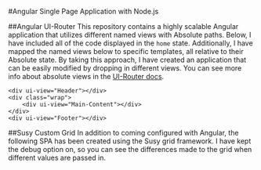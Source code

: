 #Angular Single Page Application with Node.js

##Angular UI-Router
This repository contains a highly scalable Angular application that utilizes different named views with Absolute paths. Below, I have included all of the code displayed in the `home` state. Additionally, I have mapped the named views below to specific templates, all relative to their Absolute state. By taking this approach, I have created an application that can be easily modified by dropping in different views. You can see more info about absolute views in the [UI-Router docs]('https://github.com/angular-ui/ui-router/wiki/Multiple-Named-Views').


```
<div ui-view="Header"></div>
<div class="wrap">
    <div ui-view="Main-Content"></div>
</div>
<div ui-view="Footer"></div>
```


##Susy Custom Grid
In addition to coming configured with Angular, the following SPA has been created using the Susy grid framework. I have kept the debug option on, so you can see the differences made to the grid when different values are passed in. 